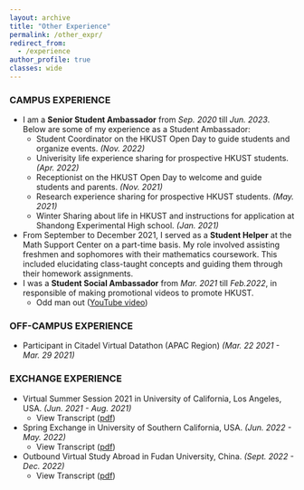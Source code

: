 ```yaml
---
layout: archive
title: "Other Experience"
permalink: /other_expr/
redirect_from:
  - /experience
author_profile: true
classes: wide
---
```


### CAMPUS EXPERIENCE

- I am a **Senior Student Ambassador** from _Sep. 2020_ till _Jun. 2023_. Below are some of my experience as a Student Ambassador:
  - Student Coordinator on the HKUST Open Day to guide students and organize events. _(Nov. 2022)_
  - Univerisity life experience sharing for prospective HKUST students. _(Apr. 2022)_
  - Receptionist on the HKUST Open Day to welcome and guide students and parents. _(Nov. 2021)_
  - Research experience sharing for prospective HKUST students. _(May. 2021)_
  - Winter Sharing about life in HKUST and instructions for application at Shandong Experimental High school. _(Jan. 2021)_
- From September to December 2021, I served as a **Student Helper** at the Math Support Center on a part-time basis. My role involved assisting freshmen and sophomores with their mathematics coursework. This included elucidating class-taught concepts and guiding them through their homework assignments.
- I was a **Student Social Ambassador** from _Mar. 2021_ till _Feb.2022_, in responsible of making promotional videos to promote HKUST.
  - Odd man out ([YouTube video](https://www.youtube.com/watch?v=Hus4UkSGgG8))

### OFF-CAMPUS EXPERIENCE

- Participant in Citadel Virtual Datathon (APAC Region) _(Mar. 22 2021 - Mar. 29 2021)_

### EXCHANGE EXPERIENCE

- Virtual Summer Session 2021 in University of California, Los Angeles, USA. _(Jun. 2021 - Aug. 2021)_
  - View Transcript ([pdf](../assets/files/uclatrans.pdf))
- Spring Exchange in University of Southern California, USA. _(Jun. 2022 - May. 2022)_
  - View Transcript ([pdf](../assets/files/usctrans.pdf))
- Outbound Virtual Study Abroad in Fudan University, China. _(Sept. 2022 - Dec. 2022)_
  - View Transcript ([pdf](../assets/files/fudantrans.pdf))
